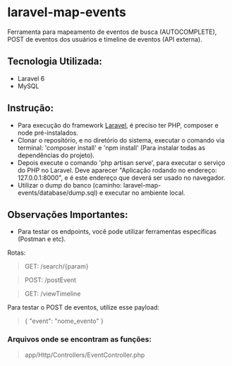# laravel-map-events

Ferramenta para mapeamento de eventos de busca (AUTOCOMPLETE), POST de eventos dos usuários e timeline de eventos (API externa).

## Tecnologia Utilizada:

- Laravel 6
- MySQL

## Instrução:

- Para execução do framework [Laravel](https://laravel.com/docs/6.x/installation), é preciso ter PHP, composer e node pré-instalados.
- Clonar o repositório, e no diretório do sistema, executar o comando via terminal: 'composer install' e 'npm install' (Para instalar todas as dependências do projeto).
- Depois execute o comando 'php artisan serve', para executar o serviço do PHP no Laravel. Deve aparecer "Aplicação rodando no endereço: 127.0.0.1:8000", e é este endereço que deverá ser usado no navegador. 
- Utilizar o dump do banco (caminho: laravel-map-events/database/dump.sql) e executar no ambiente local.

## Observações Importantes:

- Para testar os endpoints, você pode utilizar ferramentas específicas (Postman e etc).

Rotas:

> GET: /search/{param} 

> POST: /postEvent 

> GET: /viewTimeline

Para testar o POST de eventos, utilize esse payload:

> {
    "event": "nome_evento"
  }

### Arquivos onde se encontram as funções: 
>app/Http/Controllers/EventController.php

